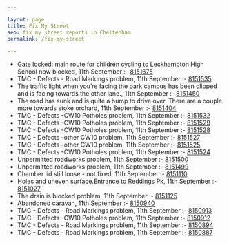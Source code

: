 ```yaml
---

layout: page
title: Fix My Street
seo: fix my street reports in Cheltenham
permalink: /fix-my-street

---
```


<!-- fix_marker starts -->

- Gate locked: main route for children cycling to Leckhampton High School now blocked, 11th September :- [8151675](https://www.fixmystreet.com/report/8151675)
- TMC - Defects - Road Markings problem, 11th September :- [8151535](https://www.fixmystreet.com/report/8151535)
- The traffic light when you’re facing the park campus has been clipped and is facing towards the other lane., 11th September :- [8151450](https://www.fixmystreet.com/report/8151450)
- The road has sunk and is quite a bump to drive over. There are a couple more towards stoke orchard, 11th September :- [8151404](https://www.fixmystreet.com/report/8151404)
- TMC - Defects -CW10 Potholes problem, 11th September :- [8151532](https://www.fixmystreet.com/report/8151532)
- TMC - Defects -CW10 Potholes problem, 11th September :- [8151529](https://www.fixmystreet.com/report/8151529)
- TMC - Defects -CW10 Potholes problem, 11th September :- [8151528](https://www.fixmystreet.com/report/8151528)
- TMC - Defects -other CW10 problem, 11th September :- [8151527](https://www.fixmystreet.com/report/8151527)
- TMC - Defects -other CW10 problem, 11th September :- [8151525](https://www.fixmystreet.com/report/8151525)
- TMC - Defects -CW10 Potholes problem, 11th September :- [8151524](https://www.fixmystreet.com/report/8151524)
- Unpermitted roadworks problem, 11th September :- [8151500](https://www.fixmystreet.com/report/8151500)
- Unpermitted roadworks problem, 11th September :- [8151499](https://www.fixmystreet.com/report/8151499)
- Chamber lid still loose - not fixed, 11th September :- [8151110](https://www.fixmystreet.com/report/8151110)
- Holes and uneven surface.Entrance to Reddings Pk, 11th September :- [8151027](https://www.fixmystreet.com/report/8151027)
- The drain is blocked problem, 11th September :- [8151125](https://www.fixmystreet.com/report/8151125)
- Abandoned caravan, 11th September :- [8150940](https://www.fixmystreet.com/report/8150940)
- TMC - Defects - Road Markings problem, 11th September :- [8150913](https://www.fixmystreet.com/report/8150913)
- TMC - Defects -CW10 Potholes problem, 11th September :- [8150912](https://www.fixmystreet.com/report/8150912)
- TMC - Defects - Road Markings problem, 11th September :- [8150894](https://www.fixmystreet.com/report/8150894)
- TMC - Defects - Road Markings problem, 11th September :- [8150887](https://www.fixmystreet.com/report/8150887)

<!-- fix_marker ends -->